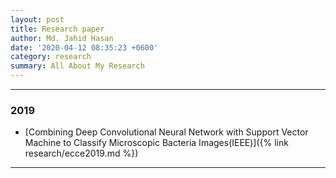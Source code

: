 ```yaml
---
layout: post
title: Research paper
author: Md. Jahid Hasan
date: '2020-04-12 08:35:23 +0600'
category: research
summary: All About My Research
---
```


_________________________________________________________________________


### 2019
* [Combining Deep Convolutional Neural Network with Support Vector Machine to Classify Microscopic Bacteria Images(IEEE)]({% link research/ecce2019.md %})

_________________________________________________________________________

